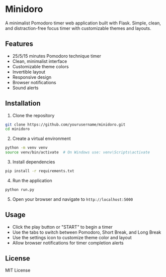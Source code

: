 # Minidoro

A minimalist Pomodoro timer web application built with Flask. Simple, clean, and distraction-free focus timer with customizable themes and layouts.

## Features

- 25/5/15 minutes Pomodoro technique timer
- Clean, minimalist interface
- Customizable theme colors
- Invertible layout
- Responsive design
- Browser notifications
- Sound alerts

## Installation

1. Clone the repository
```bash
git clone https://github.com/yourusername/minidoro.git
cd minidoro
```

2. Create a virtual environment
```bash
python -m venv venv
source venv/bin/activate  # On Windows use: venv\Scripts\activate
```

3. Install dependencies
```bash
pip install -r requirements.txt
```

4. Run the application
```bash
python run.py
```

5. Open your browser and navigate to `http://localhost:5000`

## Usage

- Click the play button or "START" to begin a timer
- Use the tabs to switch between Pomodoro, Short Break, and Long Break
- Use the settings icon to customize theme color and layout
- Allow browser notifications for timer completion alerts

## License

MIT License
